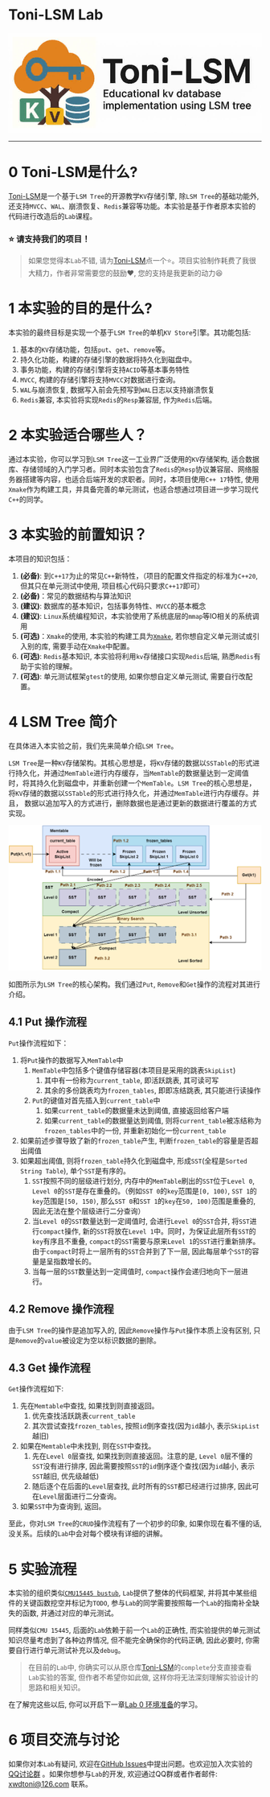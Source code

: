 # Toni-LSM Lab
![logo](./logo/logo1-compact.jpg)

----

# 0 Toni-LSM是什么?
[Toni-LSM](https://github.com/ToniXWD/toni-lsm)是一个基于`LSM Tree`的开源教学`KV`存储引擎, 除`LSM Tree`的基础功能外, 还支持`MVCC`、`WAL`、崩溃恢复、`Redis`兼容等功能。本实验是基于作者原本实验的代码进行改造后的`Lab`课程。

### ⭐ 请支持我们的项目！
> 如果您觉得本`Lab`不错, 请为[Toni-LSM](https://github.com/ToniXWD/toni-lsm)点一个⭐。项目实验制作耗费了我很大精力，作者非常需要您的鼓励❤️, 您的支持是我更新的动力😆

# 1 本实验的目的是什么?
本实验的最终目标是实现一个基于`LSM Tree`的单机`KV Store`引擎。其功能包括:
1. 基本的`KV`存储功能，包括`put`、`get`、`remove`等。
2. 持久化功能，构建的存储引擎的数据将持久化到磁盘中。
3. 事务功能，构建的存储引擎将支持`ACID`等基本事务特性
4. `MVCC`, 构建的存储引擎将支持`MVCC`对数据进行查询。
5. `WAL`与崩溃恢复, 数据写入前会先预写到`WAL`日志以支持崩溃恢复
6. `Redis`兼容, 本实验将实现`Redis`的`Resp`兼容层, 作为`Redis`后端。

# 2 本实验适合哪些人？
通过本实验，你可以学习到`LSM Tree`这一工业界广泛使用的`KV`存储架构, 适合数据库、存储领域的入门学习者。同时本实验包含了`Redis`的`Resp`协议兼容层、网络服务器搭建等内容，也适合后端开发的求职者。同时，本项目使用`C++ 17`特性, 使用`Xmake`作为构建工具，并具备完善的单元测试，也适合想通过项目进一步学习现代`C++`的同学。

# 3 本实验的前置知识？
本项目的知识包括：
1. **(必备)**: 到`C++17`为止的常见`C++`新特性，（项目的配置文件指定的标准为`C++20`, 但其只在单元测试中使用, 项目核心代码只要求`C++17`即可）
2. **(必备)**：常见的数据结构与算法知识
3. **(建议)**: 数据库的基本知识，包括事务特性、`MVCC`的基本概念
4. **(建议)**: `Linux`系统编程知识，本实验使用了系统底层的`mmap`等IO相关的系统调用
5. **(可选)**：`Xmake`的使用, 本实验的构建工具为[`Xmake`](https://xmake.io/#/zh-cn/), 若你想自定义单元测试或引入别的库, 需要手动在`Xmake`中配置。
6. **(可选)**: `Redis`基本知识, 本实验将利用`kv`存储接口实现`Redis`后端, 熟悉`Redis`有助于实验的理解。
7. **(可选)**: 单元测试框架`gtest`的使用, 如果你想自定义单元测试, 需要自行改配置。

# 4 LSM Tree 简介
在具体进入本实验之前，我们先来简单介绍`LSM Tree`。

`LSM Tree`是一种`KV`存储架构。其核心思想是，将`KV`存储的数据以`SSTable`的形式进行持久化，并通过`MemTable`进行内存缓存，当`MemTable`的数据量达到一定阈值时，将其持久化到磁盘中，并重新创建一个`MemTable`。`LSM Tree`的核心思想是，将`KV`存储的数据以`SSTable`的形式进行持久化，并通过`MemTable`进行内存缓存。并且， 数据以追加写入的方式进行，删除数据也是通过更新的数据进行覆盖的方式实现。

![Fig 1](images/intro/toni-lsm-arch.drawio.png)

如图所示为`LSM Tree`的核心架构。我们通过`Put`, `Remove`和`Get`操作的流程对其进行介绍。

## 4.1 Put 操作流程
`Put`操作流程如下：
1. 将`Put`操作的数据写入`MemTable`中
   1. `MemTable`中包括多个键值存储容器(本项目是采用的跳表`SkipList`)
      1. 其中有一份称为`current_table`, 即活跃跳表, 其可读可写
      2. 其余的多份跳表均为`frozen_tables`, 即即冻结跳表, 其只能进行读操作
   2. `Put`的键值对首先插入到`current_table`中
      1. 如果`current_table`的数据量未达到阈值, 直接返回给客户端
      2. 如果`current_table`的数据量达到阈值, 则将`current_table`被冻结称为`frozen_tables`中的一份, 并重新初始化一份`current_table`
2. 如果前述步骤导致了新的`frozen_table`产生, 判断`frozen_table`的容量是否超出阈值
3. 如果超出阈值, 则将`frozen_table`持久化到磁盘中, 形成`SST`(全程是`Sorted String Table`), 单个`SST`是有序的。
   1. `SST`按照不同的层级进行划分, 内存中的`MemTable`刷出的`SST`位于`Level 0`, `Level 0`的`SST`是存在重叠的。（例如`SST 0`的`key`范围是`[0, 100)`, `SST 1`的`key`范围是`[50, 150)`, 那么`SST 0`和`SST 1`的`key`在`50, 100)`范围是重叠的, 因此无法在整个层级进行二分查询）
   2. 当`Level 0`的`SST`数量达到一定阈值时, 会进行`Level 0`的`SST`合并, 将`SST`进行`compact`操作, 新的`SST`将放在`Level 1`中。同时，为保证此层所有`SST`的`key`有序且不重叠, `compact`的`SST`需要与原来`Level 1`的`SST`进行重新排序。由于`compact`时将上一层所有的`SST`合并到了下一层, 因此每层单个`SST`的容量是呈指数增长的。
   3. 当每一层的`SST`数量达到一定阈值时, `compact`操作会递归地向下一层进行。

## 4.2 Remove 操作流程
由于`LSM Tree`的操作是追加写入的, 因此`Remove`操作与`Put`操作本质上没有区别, 只是`Remove`的`value`被设定为空以标识数据的删除。

## 4.3 Get 操作流程
`Get`操作流程如下:
1. 先在`Memtable`中查找, 如果找到则直接返回。
   1. 优先查找活跃跳表`current_table`
   2. 其次尝试查找`frozen_tables`, 按照`id`倒序查找(因为`id`越小, 表示`SkipList`越旧)
2. 如果在`Memtable`中未找到, 则在`SST`中查找。
   1. 先在`Level 0`层查找, 如果找到则直接返回。注意的是, `Level 0`层不懂的`SST`没有进行排序, 因此需要按照`SST`的`id`倒序逐个查找(因为`id`越小, 表示`SST`越旧, 优先级越低)
   2. 随后逐个在后面的`Level`层查找, 此时所有的`SST`都已经进行过排序, 因此可在`Level`层面进行二分查询。
3. 如果`SST`中为查询到, 返回。

至此，你对`LSM Tree`的`CRUD`操作流程有了一个初步的印象, 如果你现在看不懂的话, 没关系。后续的`Lab`中会对每个模块有详细的讲解。

# 5 实验流程
本实验的组织类似[`CMU15445 bustub`](https://github.com/cmu-db/bustub), `Lab`提供了整体的代码框架, 并将其中某些组件的关键函数挖空并标记为`TODO`, 参与`Lab`的同学需要按照每一个`Lab`的指南补全缺失的函数, 并通过对应的单元测试。

同样类似`CMU 15445`, 后面的`Lab`依赖于前一个`Lab`的正确性, 而实验提供的单元测试知识尽量考虑到了各种边界情况, 但不能完全确保你的代码正确, 因此必要时, 你需要自行进行单元测试补充以及`debug`。

> 在目前的`Lab`中, 你确实可以从原仓库[Toni-LSM](https://github.com/ToniXWD/toni-lsm)的`complete`分支直接查看`Lab`实验的答案, 但作者不希望你如此做, 这样你将无法深刻理解实验设计的思路和相关知识。

在了解完这些以后, 你可以开启下一章[Lab 0 环境准备](./lab0-env.md)的学习。

# 6 项目交流与讨论
如果你对本`Lab`有疑问, 欢迎在[GitHub Issues](https://github.com/ToniXWD/toni-lsm/issues)中提出问题。也欢迎加入次实验的[QQ讨论群](https://qm.qq.com/q/wDZQfaNNw6) 。如果你想参与`Lab`的开发, 欢迎通过QQ群或者作者邮件: xwdtoni@126.com 联系。